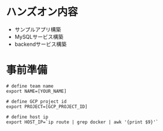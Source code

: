# ハンズオン内容
- サンプルアプリ構築
- MySQLサービス構築
- backendサービス構築

# 事前準備
```
# define team name
export NAME=[YOUR_NAME]

# define GCP project id
export PROJECT=[GCP_PROJECT_ID]

# define host ip
export HOST_IP=`ip route | grep docker | awk '{print $9}'`
```
